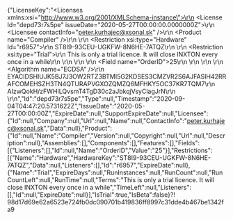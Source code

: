{"LicenseKey":"<Licenses xmlns:xsi=\"http://www.w3.org/2001/XMLSchema-instance\">\r\n  <License Id=\"depd73r7s5pe\" issueDate=\"2020-05-27T00:00:00.0000000Z\">\r\n    <Licensee contactInfo=\"peter.kurhajec@xsonal.sk\" />\r\n    <Product name=\"Compiler\" />\r\n    <Restrictions>\r\n      <Restriction xsi:type=\"Hardware\" Id=\"r6957\">\r\n        <HardwareKey>ST8I9-93CEU-UGKFW-8N6HE-7ATQZ</HardwareKey>\r\n      </Restriction>\r\n      <Restriction xsi:type=\"Trial\">\r\n        <Terms>This is only a trial licence. It will close INXTON every once in a while</Terms>\r\n      </Restriction>\r\n    </Restrictions>\r\n    <Fields>\r\n      <Field name=\"OrderID\">25</Field>\r\n    </Fields>\r\n  </License>\r\n  <Signature>\r\n    <Algorithm name=\"ECDSA\" />\r\n    <PublicKey>EYACIDSHIUJK5BJ7J3OW2RTZ3BTMI5G2KDSES3CMZVR2S6AJFASIH42RRAFCOMEHSZH3TN4QTURAPVGXOZQMZQ6MFHKY5OC37KR7TQM7</PublicKey>\r\n    <SignatureValue>AIzwQokH/zFWHILQvsmT4TgD30c2aJbkqjVsyClagJrN</SignatureValue>\r\n  </Signature>\r\n</Licenses>","Id":"depd73r7s5pe","Type":null,"Timestamp":"2020-09-04T04:47:20.5731622Z","IssueDate":"2020-05-27T00:00:00Z","ExpireDate":null,"SupportExpireDate":null,"Licensee":{"Id":null,"Company":null,"Url":null,"Name":null,"ContactInfo":"peter.kurhajec@xsonal.sk","Data":null},"Product":{"Id":null,"Name":"Compiler","Version":null,"Copyright":null,"Url":null,"Description":null},"Assemblies":[],"Components":[],"Features":[],"Fields":[{"Listeners":[],"Id":null,"Name":"OrderID","Value":"25"}],"Restrictions":[{"Name":"Hardware","HardwareKey":"ST8I9-93CEU-UGKFW-8N6HE-7ATQZ","Data":null,"Listeners":[],"Id":"r6957","ExpireDate":null},{"Name":"Trial","ExpireDays":null,"RunInstances":null,"RunCount":null,"RunCountLeft":null,"RunTime":null,"Terms":"This is only a trial licence. It will close INXTON every once in a while","TimeLeft":null,"Listeners":[],"Id":null,"ExpireDate":null}],"IsTrial":true,"IsBeta":false}⁈98d17d69e62a6523e724fb0dc090701b419836ff8997c31dde4b467be1342fa9